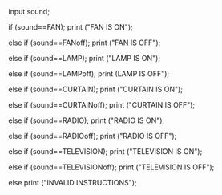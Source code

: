 input sound;

if (sound==FAN);
  print ("FAN IS ON");
  
else if (sound==FANoff);
  print ("FAN IS OFF");
  
else if (sound==LAMP);
  print ("LAMP IS ON");
  
else if (sound==LAMPoff);
  print (LAMP IS OFF");
  
else if (sound==CURTAIN);
  print ("CURTAIN IS ON");
  
else if (sound==CURTAINoff);
  print ("CURTAIN IS OFF");
  
else if (sound==RADIO);
  print ("RADIO IS ON");
  
  else if (sound==RADIOoff);
  print ("RADIO IS OFF");
  
else if (sound==TELEVISION);
  print ("TELEVISION IS ON");
    
else if (sound==TELEVISIONoff);
  print ("TELEVISION IS OFF");
  
else 
  print ("INVALID INSTRUCTIONS");
